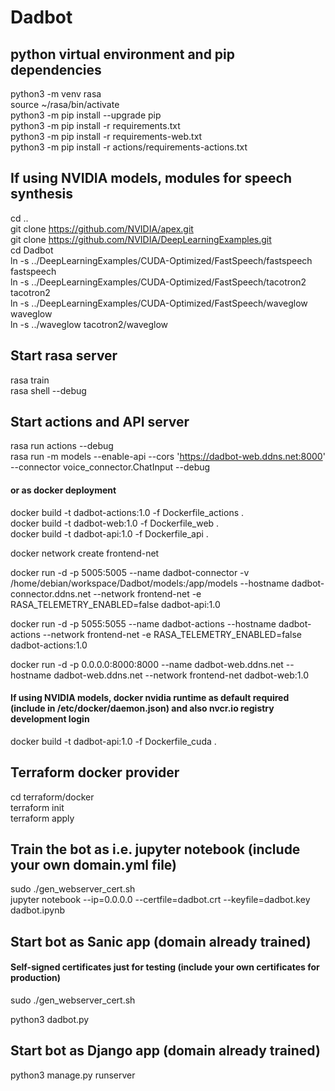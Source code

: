 # Dadbot

## python virtual environment and pip dependencies
python3 -m venv rasa\
source ~/rasa/bin/activate\
python3 -m pip install --upgrade pip\
python3 -m pip install -r requirements.txt\
python3 -m pip install -r requirements-web.txt\
python3 -m pip install -r actions/requirements-actions.txt

## If using NVIDIA models, modules for speech synthesis
cd ..\
git clone https://github.com/NVIDIA/apex.git \
git clone https://github.com/NVIDIA/DeepLearningExamples.git \
cd Dadbot\
ln -s ../DeepLearningExamples/CUDA-Optimized/FastSpeech/fastspeech fastspeech\
ln -s ../DeepLearningExamples/CUDA-Optimized/FastSpeech/tacotron2 tacotron2\
ln -s ../DeepLearningExamples/CUDA-Optimized/FastSpeech/waveglow waveglow\
ln -s ../waveglow tacotron2/waveglow

## Start rasa server
rasa train\
rasa shell --debug

## Start actions and API server
rasa run actions --debug\
rasa run -m models --enable-api --cors 'https://dadbot-web.ddns.net:8000' --connector voice_connector.ChatInput --debug

#### or as docker deployment

docker build -t dadbot-actions:1.0 -f Dockerfile_actions . \
docker build -t dadbot-web:1.0 -f Dockerfile_web . \
docker build -t dadbot-api:1.0 -f Dockerfile_api .

docker network create frontend-net

docker run -d -p 5005:5005 --name dadbot-connector -v /home/debian/workspace/Dadbot/models:/app/models --hostname dadbot-connector.ddns.net --network frontend-net -e RASA_TELEMETRY_ENABLED=false dadbot-api:1.0

docker run -d -p 5055:5055 --name dadbot-actions --hostname dadbot-actions --network frontend-net -e RASA_TELEMETRY_ENABLED=false dadbot-actions:1.0

docker run -d -p 0.0.0.0:8000:8000 --name dadbot-web.ddns.net --hostname dadbot-web.ddns.net --network frontend-net dadbot-web:1.0

#### If using NVIDIA models, docker nvidia runtime as default required (include in /etc/docker/daemon.json) and also nvcr.io registry development login
docker build -t dadbot-api:1.0 -f Dockerfile_cuda .

## Terraform docker provider
cd terraform/docker\
terraform init\
terraform apply

## Train the bot as i.e. jupyter notebook (include your own domain.yml file) 
sudo ./gen_webserver_cert.sh\
jupyter notebook --ip=0.0.0.0 --certfile=dadbot.crt --keyfile=dadbot.key dadbot.ipynb

## Start bot as Sanic app (domain already trained)

#### Self-signed certificates just for testing (include your own certificates for production)
sudo ./gen_webserver_cert.sh

python3 dadbot.py

## Start bot as Django app (domain already trained)
python3 manage.py runserver
